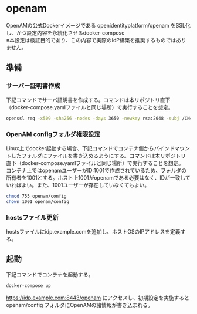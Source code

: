 # openam
OpenAMの公式Dockerイメージである openidentityplatform/openam をSSL化し、かつ設定内容を永続化させるdocker-compose  
※本設定は検証目的であり、この内容で実際のIdP構築を推奨するものではありません。

## 準備
### サーバー証明書作成
下記コマンドでサーバ証明書を作成する。コマンドは本リポジトリ直下（docker-compose.yamlファイルと同じ場所）で実行することを想定。

``` sh
openssl req -x509 -sha256 -nodes -days 3650 -newkey rsa:2048 -subj /CN=idp.example.com -keyout openam/cert/server.key -out openam/cert/server.crt
```
### OpenAM configフォルダ権限設定
Linux上でdocker起動する場合、下記コマンドでコンテナ側からバインドマウントしたフォルダにファイルを書き込めるようにする。コマンドは本リポジトリ直下（docker-compose.yamlファイルと同じ場所）で実行することを想定。  
コンテナ上ではopenamユーザーがID:1001で作成されているため、フォルダの所有者を1001とする。ホスト上1001がopenamである必要はなく、IDが一致していればよい。また、1001ユーザーが存在していなくてもよい。

``` sh
chmod 755 openam/config
chown 1001 openam/config
```

### hostsファイル更新
hostsファイルにidp.example.comを追加し、ホストOSのIPアドレスを定義する。

## 起動
下記コマンドでコンテナを起動する。

``` sh
docker-compose up
```

https://idp.example.com:8443/openam にアクセスし、初期設定を実施すると openam/config フォルダにOpenAMの諸情報が書き込まれる。